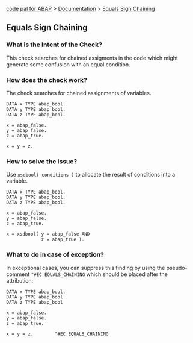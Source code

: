 [code pal for ABAP](../../README.md) > [Documentation](../check_documentation.md) > [Equals Sign Chaining](equals-sign-chaining.md)

## Equals Sign Chaining

### What is the Intent of the Check?

This check searches for chained assigments in the code which might generate some confusion with an equal condition.

### How does the check work?

The check searches for chained assignments of variables.

```abap
DATA x TYPE abap_bool.
DATA y TYPE abap_bool.
DATA z TYPE abap_bool.

x = abap_false.
y = abap_false.
z = abap_true.

x = y = z.
```

### How to solve the issue?

Use `xsdbool( conditions )` to allocate the result of conditions into a variable.

```abap
DATA x TYPE abap_bool.
DATA y TYPE abap_bool.
DATA z TYPE abap_bool.

x = abap_false.
y = abap_false.
z = abap_true.

x = xsdbool( y = abap_false AND
             z = abap_true ).
```

### What to do in case of exception?

In exceptional cases, you can suppress this finding by using the pseudo-comment `"#EC EQUALS_CHAINING` which should be placed after the attribution:

```abap
DATA x TYPE abap_bool.
DATA y TYPE abap_bool.
DATA z TYPE abap_bool

x = abap_false.
y = abap_false.
z = abap_true.

x = y = z.        "#EC EQUALS_CHAINING
```

